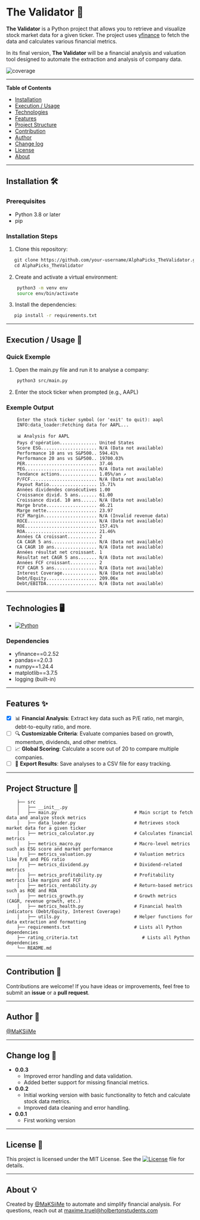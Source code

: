 # The Validator 🧮

**The Validator** is a Python project that allows you to retrieve and visualize stock market data for a given ticker. The project uses [yfinance](https://pypi.org/project/yfinance/) to fetch the data and calculates various financial metrics.

In its final version, **The Validator** will be a financial analysis and valuation tool designed to automate the extraction and analysis of company data.

![coverage](https://img.shields.io/badge/coverage-25%25-yellow)

---

**Table of Contents**

- [Installation](#installation-️)
- [Execution / Usage](#execution--usage-)
- [Technologies](#technologies)
- [Features](#features-)
- [Project Structure](#project-structure-)
- [Contribution](#contribution-)
- [Author](#author)
- [Change log](#change-log-)
- [License](#license-)
- [About](#about-)

---

## Installation 🛠️
### Prerequisites
- Python 3.8 or later
- pip

### Installation Steps
1. Clone this repository:
```bash
   git clone https://github.com/your-username/AlphaPicks_TheValidator.git
   cd AlphaPicks_TheValidator
```
2. Create and activate a virtual environment:
```bash
    python3 -m venv env
    source env/bin/activate
```
3. Install the dependencies:
```bash
   pip install -r requirements.txt
```

---

## Execution / Usage 🚀
### Quick Exemple
  1. Open the main.py file and run it to analyse a company:
```bash
    python3 src/main.py
```
2. Enter the stock ticker when prompted (e.g., AAPL)

### Exemple Output
```plaintext
    Enter the stock ticker symbol (or 'exit' to quit): aapl
    INFO:data_loader:Fetching data for AAPL...

    📊 Analysis for AAPL
    Pays d'opération.............. United States
    Score ESG..................... N/A (Data not available)
    Performance 10 ans vs S&P500.. 594.41%
    Performance 20 ans vs S&P500.. 19700.03%
    PER........................... 37.46
    PEG........................... N/A (Data not available)
    Tendance actions.............. 1.05%/an ↗
    P/FCF......................... N/A (Data not available)
    Payout Ratio.................. 15.71%
    Années dividendes consécutives 1.00
    Croissance divid. 5 ans....... 61.00
    Croissance divid. 10 ans...... N/A (Data not available)
    Marge brute................... 46.21
    Marge nette................... 23.97
    FCF Margin.................... N/A (Invalid revenue data)
    ROCE.......................... N/A (Data not available)
    ROE........................... 157.41%
    ROA........................... 21.46%
    Années CA croissant........... 2
    CA CAGR 5 ans................. N/A (Data not available)
    CA CAGR 10 ans................ N/A (Data not available)
    Années résultat net croissant. 1
    Résultat net CAGR 5 ans....... N/A (Data not available)
    Années FCF croissant.......... 2
    FCF CAGR 5 ans................ N/A (Data not available)
    Interest Coverage............. N/A (Data not available)
    Debt/Equity................... 209.06x
    Debt/EBITDA................... N/A (Data not available)
```

---

## Technologies 🖥️
- [![Python](https://img.shields.io/badge/python-3.8-blue)](https://www.python.org/downloads/release/python-380/)

### Dependencies
- yfinance==0.2.52
- pandas==2.0.3
- numpy==1.24.4
- matplotlib==3.7.5
- logging (built-in)

---

## Features ✨
- [x] 📊 **Financial Analysis**: Extract key data such as P/E ratio, net margin, debt-to-equity ratio, and more.
- [ ] 🔍 **Customizable Criteria**: Evaluate companies based on growth, momentum, dividends, and other metrics.
- [ ] 📈 **Global Scoring**: Calculate a score out of 20 to compare multiple companies.
- [ ] 💾 **Export Results**: Save analyses to a CSV file for easy tracking.

---

## Project Structure 📂
```filetree
    ├── src
    │   ├── __init__.py
    │   ├── main.py                             # Main script to fetch data and analyze stock metrics
    │   ├── data_loader.py                      # Retrieves stock market data for a given ticker
    │   ├── metrics_calculator.py               # Calculates financial metrics
    │   ├── metrics_macro.py                    # Macro-level metrics such as ESG score and market performance
    │   ├── metrics_valuation.py                # Valuation metrics like P/E and PEG ratio
    │   ├── metrics_dividend.py                 # Dividend-related metrics
    │   ├── metrics_profitability.py            # Profitability metrics like margins and FCF
    │   ├── metrics_rentability.py              # Return-based metrics such as ROE and ROA
    │   ├── metrics_growth.py                   # Growth metrics (CAGR, revenue growth, etc.)
    │   ├── metrics_health.py                   # Financial health indicators (Debt/Equity, Interest Coverage)
    │   ├── utils.py                            # Helper functions for data extraction and formatting
    ├── requirements.txt                        # Lists all Python dependencies
    ├── rating_criteria.txt                        # Lists all Python dependencies
    └── README.md
```

---

## Contribution 🤝
Contributions are welcome! If you have ideas or improvements, feel free to submit an **issue** or a **pull request**.

---

## Author 👤
[@MaKSiiMe](https://github.com/MaKSiiMe)

---

## Change log 🚧
- **0.0.3**
  - Improved error handling and data validation.
  - Added better support for missing financial metrics.
- **0.0.2**
  - Initial working version with basic functionality to fetch and calculate stock data metrics.
  - Improved data cleaning and error handling.
- **0.0.1**
  - First working version

---

## License 📄
This project is licensed under the MIT License. See the [![License](https://img.shields.io/badge/license-MIT-green)](LICENSE) file for details.

---

## About 💡
Created by [@MaKSiiMe](https://x.com/MaKSiiMe12) to automate and simplify financial analysis. For questions, reach out at maxime.truel@holbertonstudents.com
